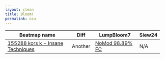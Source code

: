```yaml
---
layout: clean
title: Bloom!
permalink: osu
---
```


| Beatmap name                                                                          | Diff    | LumpBloom7                                      | Siew24 |
| ------------------------------------------------------------------------------------- | ------- | ----------------------------------------------- | ------ |
| [155288 kors k - Insane Techniques](https://osu.ppy.sh/beatmapsets/155288#osu/380969) | Another | [NoMod 98.89% FC](/assets/img/osuChallenge/Bloom1.jpg) | N/A    |